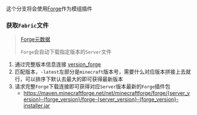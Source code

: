 这个分支将会使用[Forge](https://files.minecraftforge.net/net/minecraftforge/forge/)作为模组插件
### 获取`Fabric`文件
> [Forge元数据](https://files.minecraftforge.net/net/minecraftforge/forge/promotions_slim.json)
> 
> `Forge`会自动下载指定版本的`Server`文件
1. 通过完整版本信息连接 [version_forge](https://files.minecraftforge.net/net/minecraftforge/forge/promotions_slim.json)
2. 匹配版本，`-latest`左部分是`minecraft`版本号，需要什么对应版本拼接上去就行，可以排序下默认去最大的即可获得最新版本
3. 请求完整`Forge`下载连接即可获得对应`Server`版本最新的`Forge`插件包
   - https://maven.minecraftforge.net/net/minecraftforge/forge/{server_version}-{forge_version}/forge-{server_version}-{forge_version}-installer.jar
